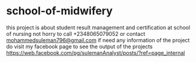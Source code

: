 # school-of-midwifery
this project is about student result management and certification at school of nursing
not horry to call +2348065079052
or contact mohammedsuleman796@gmail.com if need any information of the project 
do visit my facebook page to see the output of the projects
https://web.facebook.com/pg/sulemanAnalyst/posts/?ref=page_internal
